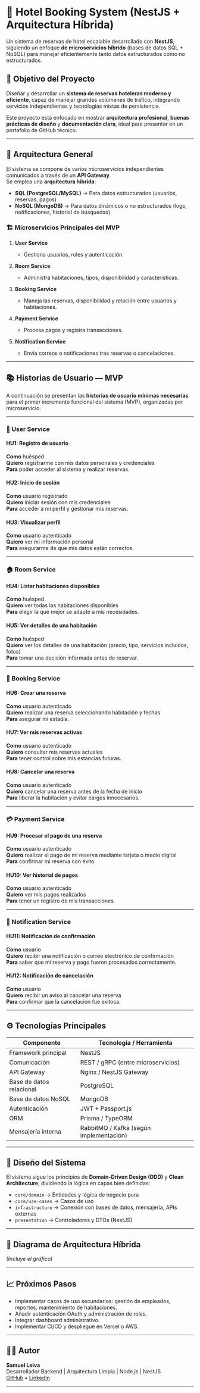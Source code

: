 # 🏨 Hotel Booking System (NestJS + Arquitectura Híbrida)

Un sistema de reservas de hotel escalable desarrollado con **NestJS**, siguiendo un enfoque **de microservicios híbrido** (bases de datos SQL + NoSQL) para manejar eficientemente tanto datos estructurados como no estructurados.

## 🚀 Objetivo del Proyecto

Diseñar y desarrollar un **sistema de reservas hoteleras moderno y eficiente**, capaz de manejar grandes volúmenes de tráfico, integrando servicios independientes y tecnologías mixtas de persistencia.

Este proyecto está enfocado en mostrar **arquitectura profesional**, **buenas prácticas de diseño** y **documentación clara**, ideal para presentar en un portafolio de GitHub técnico.

---

## 🧩 Arquitectura General

El sistema se compone de varios microservicios independientes comunicados a través de un **API Gateway**.  
Se emplea una **arquitectura híbrida**:

- **SQL (PostgreSQL/MySQL)** → Para datos estructurados (usuarios, reservas, pagos)
- **NoSQL (MongoDB)** → Para datos dinámicos o no estructurados (logs, notificaciones, historial de búsquedas)

### 🏗️ Microservicios Principales del MVP

1. **User Service**  
   - Gestiona usuarios, roles y autenticación.

2. **Room Service**  
   - Administra habitaciones, tipos, disponibilidad y características.

3. **Booking Service**  
   - Maneja las reservas, disponibilidad y relación entre usuarios y habitaciones.

4. **Payment Service**  
   - Procesa pagos y registra transacciones.

5. **Notification Service**  
   - Envía correos o notificaciones tras reservas o cancelaciones.

---

## 📚 Historias de Usuario — MVP

A continuación se presentan las **historias de usuario mínimas necesarias** para el primer incremento funcional del sistema (MVP), organizadas por microservicio.

---

### 👤 User Service

#### HU1: Registro de usuario
**Como** huésped  
**Quiero** registrarme con mis datos personales y credenciales  
**Para** poder acceder al sistema y realizar reservas.  

#### HU2: Inicio de sesión
**Como** usuario registrado  
**Quiero** iniciar sesión con mis credenciales  
**Para** acceder a mi perfil y gestionar mis reservas.

#### HU3: Visualizar perfil
**Como** usuario autenticado  
**Quiero** ver mi información personal  
**Para** asegurarme de que mis datos están correctos.

---

### 🏠 Room Service

#### HU4: Listar habitaciones disponibles
**Como** huésped  
**Quiero** ver todas las habitaciones disponibles  
**Para** elegir la que mejor se adapte a mis necesidades.

#### HU5: Ver detalles de una habitación
**Como** huésped  
**Quiero** ver los detalles de una habitación (precio, tipo, servicios incluidos, fotos)  
**Para** tomar una decisión informada antes de reservar.

---

### 📅 Booking Service

#### HU6: Crear una reserva
**Como** usuario autenticado  
**Quiero** realizar una reserva seleccionando habitación y fechas  
**Para** asegurar mi estadía.

#### HU7: Ver mis reservas activas
**Como** usuario autenticado  
**Quiero** consultar mis reservas actuales  
**Para** tener control sobre mis estancias futuras.

#### HU8: Cancelar una reserva
**Como** usuario autenticado  
**Quiero** cancelar una reserva antes de la fecha de inicio  
**Para** liberar la habitación y evitar cargos innecesarios.

---

### 💳 Payment Service

#### HU9: Procesar el pago de una reserva
**Como** usuario autenticado  
**Quiero** realizar el pago de mi reserva mediante tarjeta o medio digital  
**Para** confirmar mi reserva con éxito.

#### HU10: Ver historial de pagos
**Como** usuario autenticado  
**Quiero** ver mis pagos realizados  
**Para** tener un registro de mis transacciones.

---

### 📩 Notification Service

#### HU11: Notificación de confirmación
**Como** usuario  
**Quiero** recibir una notificación o correo electrónico de confirmación  
**Para** saber que mi reserva y pago fueron procesados correctamente.

#### HU12: Notificación de cancelación
**Como** usuario  
**Quiero** recibir un aviso al cancelar una reserva  
**Para** confirmar que la cancelación fue exitosa.

---

## ⚙️ Tecnologías Principales

| Componente              | Tecnología / Herramienta |
|--------------------------|---------------------------|
| Framework principal      | NestJS                    |
| Comunicación             | REST / gRPC (entre microservicios) |
| API Gateway              | Nginx / NestJS Gateway    |
| Base de datos relacional | PostgreSQL                |
| Base de datos NoSQL      | MongoDB                   |
| Autenticación            | JWT + Passport.js         |
| ORM                     | Prisma / TypeORM          |
| Mensajería interna       | RabbitMQ / Kafka (según implementación) |

---

## 🧠 Diseño del Sistema

El sistema sigue los principios de **Domain-Driven Design (DDD)** y **Clean Architecture**, dividiendo la lógica en capas bien definidas:

- `core/domain` → Entidades y lógica de negocio pura  
- `core/use-cases` → Casos de uso  
- `infrastructure` → Conexión con bases de datos, mensajería, APIs externas  
- `presentation` → Controladores y DTOs (NestJS)

---

## 🧩 Diagrama de Arquitectura Híbrida

*(Incluye el gráfico)*

---

## 📈 Próximos Pasos

- Implementar casos de uso secundarios: gestión de empleados, reportes, mantenimiento de habitaciones.  
- Añadir autenticación OAuth y administración de roles.  
- Integrar dashboard administrativo.  
- Implementar CI/CD y despliegue en Vercel o AWS.

---

## 🧑‍💻 Autor

**Samuel Leiva**  
Desarrollador Backend | Arquitectura Limpia | Node.js | NestJS  
[GitHub](https://github.com/) • [LinkedIn](https://linkedin.com/)

---